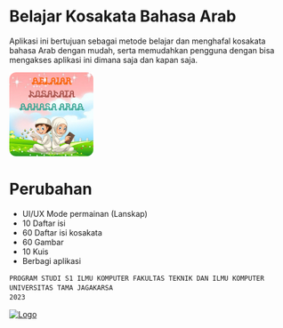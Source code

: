 <link rel="apple-touch-icon" href="https://raw.githubusercontent.com/CusMeDroid/aplikasi/main/ahmad.zakaria.univ.tama.jagakarsa.skripsi.belajarbahasaarab/ic_launcher_ba.png"><meta name="description" content="Aplikasi ini bertujuan sebagai metode belajar dan menghafal kosakata bahasa Arab dengan mudah, serta memudahkan pengguna dengan bisa mengakses aplikasi ini dimana saja dan kapan saja.">

# Belajar Kosakata Bahasa Arab
Aplikasi ini bertujuan sebagai metode belajar dan menghafal kosakata bahasa Arab dengan mudah, serta memudahkan pengguna dengan bisa mengakses aplikasi ini dimana saja dan kapan saja.

[<img alt="Logo" title="Logo" width="30%" src="https://raw.githubusercontent.com/CusMeDroid/aplikasi/main/ahmad.zakaria.univ.tama.jagakarsa.skripsi.belajarbahasaarab/ic_launcher_ba.png" />](https://raw.githubusercontent.com/CusMeDroid/aplikasi/main/ahmad.zakaria.univ.tama.jagakarsa.skripsi.belajarbahasaarab/ic_launcher_ba.png)

# Perubahan
- UI/UX Mode permainan (Lanskap)
- 10 Daftar isi
- 60 Daftar isi kosakata
- 60 Gambar
- 10 Kuis
- Berbagi aplikasi

```txt
PROGRAM STUDI S1 ILMU KOMPUTER FAKULTAS TEKNIK DAN ILMU KOMPUTER
UNIVERSITAS TAMA JAGAKARSA
2023
```
[<img alt="Logo" title="Logo" width="30%" src="https://wahdah.or.id/wp-content/uploads/2016/05/Download-Button-PNG-Image.png" />](https://github.com/CusMeDroid/aplikasi/raw/main/ahmad.zakaria.univ.tama.jagakarsa.skripsi.belajarbahasaarab/app-debug.apk)
